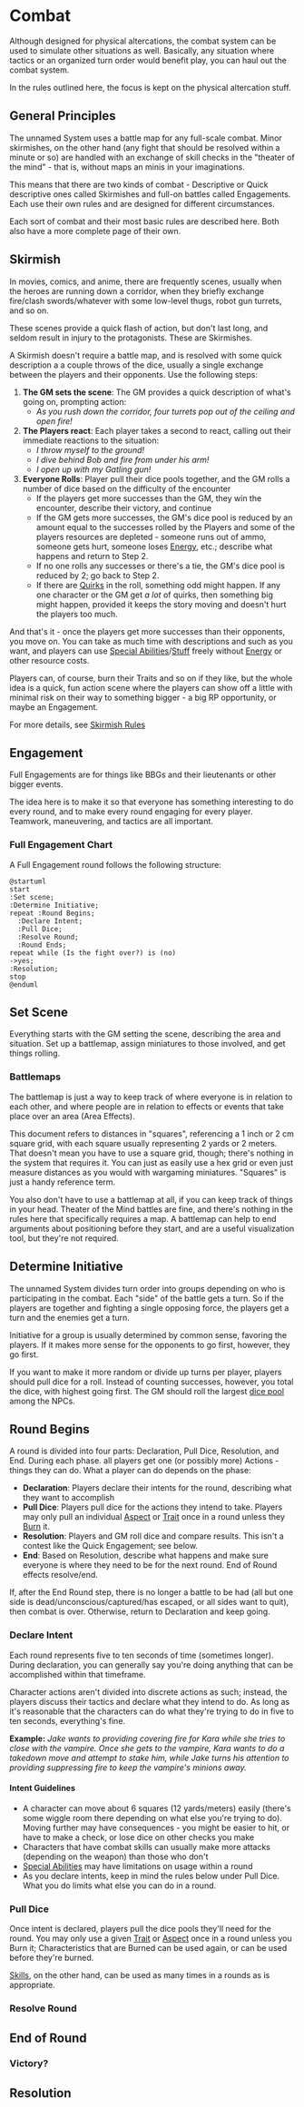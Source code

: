 # Combat

Although designed for physical altercations, the combat system can be used to simulate other situations as well. Basically, any situation where tactics or an organized turn order would benefit play, you can haul out the combat system.

In the rules outlined here, the focus is kept on the physical altercation stuff.

## General Principles

The unnamed System uses a battle map for any full-scale combat. Minor skirmishes, on the other hand (any fight that should be resolved within a minute or so) are handled with an exchange of skill checks in the "theater of the mind" - that is, without maps an minis in your imaginations.

This means that there are two kinds of combat - Descriptive or Quick descriptive ones called Skirmishes and full-on battles called Engagements. Each use their own rules and are designed for different circumstances.

Each sort of combat and their most basic rules are described here. Both also have a more complete page of their own.

## Skirmish

In movies, comics, and anime, there are frequently scenes, usually when the heroes are running down a corridor, when they briefly exchange fire/clash swords/whatever with some low-level thugs, robot gun turrets, and so on.

These scenes provide a quick flash of action, but don't last long, and seldom result in injury to the protagonists. These are Skirmishes.

A Skirmish doesn't require a battle map, and is resolved with some quick description a a couple throws of the dice, usually a single exchange between the players and their opponents. Use the following steps:

1. **The GM sets the scene**: The GM provides a quick description of what's going on, prompting action:
   - *As you rush down the corridor, four turrets pop out of the ceiling and open fire!*
2. **The Players react**: Each player takes a second to react, calling out their immediate reactions to the situation:
   - *I throw myself to the ground!*
   - *I dive behind Bob and fire from under his arm!*
   - *I open up with my Gatling gun!*
3. **Everyone Rolls**: Player pull their dice pools together, and the GM rolls a number of dice based on the difficulty of the encounter
   - If the players get more successes than the GM, they win the encounter, describe their victory, and continue
   - If the GM gets more successes, the GM's dice pool is reduced by an amount equal to the successes rolled by the Players and some of the players resources are depleted - someone runs out of ammo, someone gets hurt, someone loses [Energy](Energy.md), etc.; describe what happens and return to Step 2.
   - If no one rolls any successes or there's a tie, the GM's dice pool is reduced by 2; go back to Step 2.
   - If there are [Quirks](HBCore.md) in the roll, something odd might happen. If any one character or the GM get *a lot* of quirks, then something big might happen, provided it keeps the story moving and doesn't hurt the players too much.

And that's it - once the players get more successes than their opponents, you move on. You can take as much time with descriptions and such as you want, and players can use [Special Abilities](SpecialAbilities.md)/[Stuff](YourStuff.md) freely without [Energy](Energy.md) or other resource costs.

Players can, of course, burn their Traits and so on if they like, but the whole idea is a quick, fun action scene where the players can show off a little with minimal risk on their way to something bigger - a big RP opportunity, or maybe an Engagement.

For more details, see [Skirmish Rules](Skirmish.md)

## Engagement

Full Engagements are for things like BBGs and their lieutenants or other bigger events.

The idea here is to make it so that everyone has something interesting to do every round, and to make every round engaging for every player. Teamwork, maneuvering, and tactics are all important.

### Full Engagement Chart

A Full Engagement round follows the following structure:

```plantuml
@startuml
start
:Set scene;
:Determine Initiative;
repeat :Round Begins;
  :Declare Intent;
  :Pull Dice;
  :Resolve Round;
  :Round Ends;
repeat while (Is the fight over?) is (no)
->yes;
:Resolution;
stop
@enduml
```

## Set Scene

Everything starts with the GM setting the scene, describing the area and situation. Set up a battlemap, assign miniatures to those involved, and get things rolling.

### Battlemaps

The battlemap is just a way to keep track of where everyone is in relation to each other, and where people are in relation to effects or events that take place over an area (Area Effects).

This document refers to distances in "squares", referencing a 1 inch or 2 cm square grid, with each square usually representing 2 yards or 2 meters. That doesn't mean you have to use a square grid, though; there's nothing in the system that requires it. You can just as easily use a hex grid or even just measure distances as you would with wargaming miniatures. "Squares" is just a handy reference term.

You also don't have to use a battlemap at all, if you can keep track of things in your head. Theater of the Mind battles are fine, and there's nothing in the rules here that specifically requires a map. A battlemap can help to end arguments about positioning before they start, and are a useful visualization tool, but they're not required.

## Determine Initiative

The unnamed System divides turn order into groups depending on who is participating in the combat. Each "side" of the battle gets a turn. So if the players are together and fighting a single opposing force, the players get a turn and the enemies get a turn.

Initiative for a group is usually determined by common sense, favoring the players. If it makes more sense for the opponents to go first, however, they go first.

If you want to make it more random or divide up turns per player, players should pull dice for a roll. Instead of counting successes, however, you total the dice, with highest going first. The GM should roll the largest [dice pool](NPCs.md) among the NPCs.

## Round Begins

A round is divided into four parts: Declaration, Pull Dice, Resolution, and End. During each phase. all players get one (or possibly more) Actions - things they can do. What a player can do depends on the phase:

- **Declaration**: Players declare their intents for the round, describing what they want to accomplish
- **Pull Dice**: Players pull dice for the actions they intend to take. Players may only pull an individual [Aspect](Aspects.md) or [Trait](Traits.md) once in a round unless they [Burn](Burn.md) it.
- **Resolution**: Players and GM roll dice and compare results. This isn't a contest like the Quick Engagement; see below.
- **End**: Based on Resolution, describe what happens and make sure everyone is where they need to be for the next round. End of Round effects resolve/end.

If, after the End Round step, there is no longer a battle to be had (all but one side is dead/unconscious/captured/has escaped, or all sides want to quit), then combat is over. Otherwise, return to Declaration and keep going.

### Declare Intent

Each round represents five to ten seconds of time (sometimes longer). During declaration, you can generally say you're doing anything that can be accomplished within that timeframe.

Character actions aren't divided into discrete actions as such; instead, the players discuss their tactics and declare what they intend to do. As long as it's reasonable that the characters can do what they're trying to do in five to ten seconds, everything's fine.

**Example:** *Jake wants to providing covering fire for Kara while she tries to close with the vampire. Once she gets to the vampire, Kara wants to do a takedown move and attempt to stake him, while Jake turns his attention to providing suppressing fire to keep the vampire's minions away.*

#### Intent Guidelines

- A character can move about 6 squares (12 yards/meters) easily (there's some wiggle room there depending on what else you're trying to do). Moving further may have consequences - you might be easier to hit, or have to make a check, or lose dice on other checks you make
- Characters that have combat skills can usually make more attacks (depending on the weapon) than those who don't
- [Special Abilities](SpecialAbilities.md) may have limitations on usage within a round
- As you declare intents, keep in mind the rules below under Pull Dice. What you do limits what else you can do in a round.

### Pull Dice

Once intent is declared, players pull the dice pools they'll need for the round. You may only use a given [Trait](Traits.md) or [Aspect](Aspects.md) once in a round unless you Burn it; Characteristics that are Burned can be used again, or can be used before they're burned.

[Skills](Skills.md), on the other hand, can be used as many times in a rounds as is appropriate.

### Resolve Round

## End of Round

### Victory?

## Resolution
